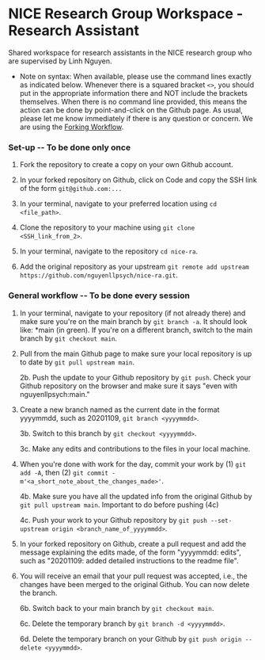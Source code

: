 # NICE Research Group Workspace - Research Assistant
Shared workspace for research assistants in the NICE research group who are supervised by Linh Nguyen.  


* Note on syntax: When available, please use the command lines exactly as indicated below. Whenever there is a squared bracket `<>`, you should put in the appropriate information there and NOT include the brackets themselves. When there is no command line provided, this means the action can be done by point-and-click on the Github page. As usual, please let me know immediately if there is any question or concern. We are using the [Forking Workflow](https://medium.com/dev-genius/git-forking-workflow-bbba0226d39c).

### Set-up -- To be done only once

1. Fork the repository to create a copy on your own Github account.

2. In your forked repository on Github, click on Code and copy the SSH link of the form `git@github.com:...`

3. In your terminal, navigate to your preferred location using `cd <file_path>`. 

4. Clone the repository to your machine using `git clone <SSH_link_from_2>`.  

5. In your terminal, navigate to the repository `cd nice-ra`.

6. Add the original repository as your upstream `git remote add upstream https://github.com/nguyenllpsych/nice-ra.git`.

  
### General workflow -- To be done every session

1. In your terminal, navigate to your repository (if not already there) and make sure you're on the main branch by `git branch -a`. It should look like: *main (in green). If you're on a different branch, switch to the main branch by `git checkout main`.

2. Pull from the main Github page to make sure your local repository is up to date by `git pull upstream main`.  

    2b. Push the update to your Github repository by `git push`. Check your Github repository on the browser and make sure it says "even with nguyenllpsych:main."

3. Create a new branch named as the current date in the format yyyymmdd, such as 20201109, `git branch <yyyymmdd>`.  

    3b. Switch to this branch by `git checkout <yyyymmdd>`.  

    3c. Make any edits and contributions to the files in your local machine.

4. When you're done with work for the day, commit your work by (1) `git add -A`, then (2) `git commit -m'<a_short_note_about_the_changes_made>'`.  

    4b. Make sure you have all the updated info from the original Github by `git pull upstream main`. Important to do before pushing (4c)

    4c. Push your work to your Github repository by `git push --set-upstream origin <branch_name_of_yyyymmdd>`.  

5. In your forked repository on Github, create a pull request and add the message explaining the edits made, of the form "yyyymmdd: edits", such as "20201109: added detailed instructions to the readme file".

6. You will receive an email that your pull request was accepted, i.e., the changes have been merged to the original Github. You can now delete the branch.  

    6b. Switch back to your main branch by `git checkout main`.   

    6c. Delete the temporary branch by `git branch -d <yyyymmdd>`.  

    6d. Delete the temporary branch on your Github by `git push origin --delete <yyyymmdd>`. 


